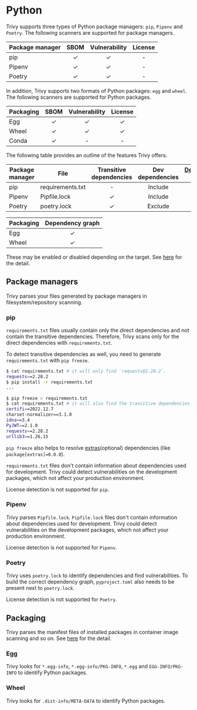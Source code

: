 # Python

Trivy supports three types of Python package managers: `pip`, `Pipenv` and `Poetry`.
The following scanners are supported for package managers.

| Package manager | SBOM  | Vulnerability | License |
| --------------- | :---: | :-----------: | :-----: |
| pip             |   ✓   |       ✓       |    -    |
| Pipenv          |   ✓   |       ✓       |    -    |
| Poetry          |   ✓   |       ✓       |    -    |

In addition, Trivy supports two formats of Python packages: `egg` and `wheel`.
The following scanners are supported for Python packages.

| Packaging | SBOM  | Vulnerability | License |
| --------- | :---: | :-----------: | :-----: |
| Egg       |   ✓   |       ✓       |    ✓    |
| Wheel     |   ✓   |       ✓       |    ✓    |
| Conda     |   ✓   |       -       |    -    |


The following table provides an outline of the features Trivy offers.

| Package manager | File             | Transitive dependencies | Dev dependencies | [Dependency graph][dependench-graph] | Position |
|-----------------|------------------|:-----------------------:|:----------------:|:------------------------------------:|:--------:|
| pip             | requirements.txt |            -            |     Include      |                  -                   |    -     |
| Pipenv          | Pipfile.lock     |            ✓            |     Include      |                  -                   |    ✓     |
| Poetry          | poetry.lock      |            ✓            |     Exclude      |                  ✓                   |          |


| Packaging | Dependency graph |
| --------- | :--------------: |
| Egg       |        ✓         |
| Wheel     |        ✓         |

These may be enabled or disabled depending on the target.
See [here](./index.md) for the detail.

## Package managers
Trivy parses your files generated by package managers in filesystem/repository scanning.

### pip
`requirements.txt` files usually contain only the direct dependencies and not contain the transitive dependencies.
Therefore, Trivy scans only for the direct dependencies with `requirements.txt`.

To detect transitive dependencies as well, you need to generate `requirements.txt` with `pip freeze`.

```zsh
$ cat requirements.txt # it will only find `requests@2.28.2`.
requests==2.28.2 
$ pip install -r requirements.txt
...

$ pip freeze > requirements.txt   
$ cat requirements.txt # it will also find the transitive dependencies of `requests@2.28.2`.
certifi==2022.12.7
charset-normalizer==3.1.0
idna==3.4
PyJWT==2.1.0
requests==2.28.2
urllib3==1.26.15
```

`pip freeze` also helps to resolve [extras](https://packaging.python.org/en/latest/tutorials/installing-packages/#installing-extras)(optional) dependencies (like `package[extras]=0.0.0`).

`requirements.txt` files don't contain information about dependencies used for development.
Trivy could detect vulnerabilities on the development packages, which not affect your production environment.

License detection is not supported for `pip`.

### Pipenv
Trivy parses `Pipfile.lock`.
`Pipfile.lock` files don't contain information about dependencies used for development.
Trivy could detect vulnerabilities on the development packages, which not affect your production environment.

License detection is not supported for `Pipenv`.

### Poetry
Trivy uses `poetry.lock` to identify dependencies and find vulnerabilities.
To build the correct dependency graph, `pyproject.toml` also needs to be present next to `poetry.lock`.

License detection is not supported for `Poetry`.

## Packaging
Trivy parses the manifest files of installed packages in container image scanning and so on.
See [here](https://packaging.python.org/en/latest/discussions/wheel-vs-egg/) for the detail.

### Egg
Trivy looks for `*.egg-info`, `*.egg-info/PKG-INFO`, `*.egg` and `EGG-INFO/PKG-INFO` to identify Python packages.

### Wheel
Trivy looks for `.dist-info/META-DATA` to identify Python packages.

[dependench-graph]: ../../configuration/reporting.md#show-origins-of-vulnerable-dependencies
